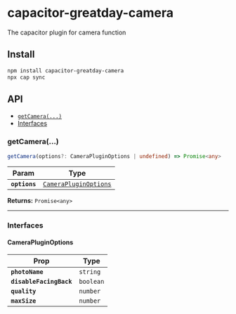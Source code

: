 # capacitor-greatday-camera

The capacitor plugin for camera function

## Install

```bash
npm install capacitor-greatday-camera
npx cap sync
```

## API

<docgen-index>

* [`getCamera(...)`](#getcamera)
* [Interfaces](#interfaces)

</docgen-index>

<docgen-api>
<!--Update the source file JSDoc comments and rerun docgen to update the docs below-->

### getCamera(...)

```typescript
getCamera(options?: CameraPluginOptions | undefined) => Promise<any>
```

| Param         | Type                                                                |
| ------------- | ------------------------------------------------------------------- |
| **`options`** | <code><a href="#camerapluginoptions">CameraPluginOptions</a></code> |

**Returns:** <code>Promise&lt;any&gt;</code>

--------------------


### Interfaces


#### CameraPluginOptions

| Prop                    | Type                 |
| ----------------------- | -------------------- |
| **`photoName`**         | <code>string</code>  |
| **`disableFacingBack`** | <code>boolean</code> |
| **`quality`**           | <code>number</code>  |
| **`maxSize`**           | <code>number</code>  |

</docgen-api>
